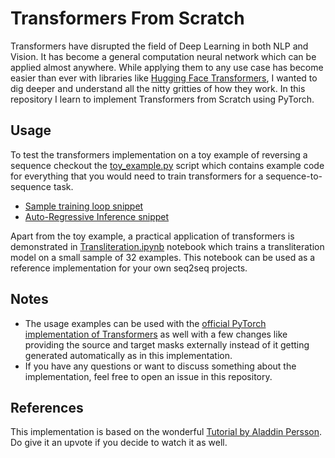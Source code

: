 # Transformers From Scratch

Transformers have disrupted the field of Deep Learning in both NLP and Vision. It has become a general computation neural network which can be applied almost anywhere. While applying them to any use case has become easier than ever with libraries like [Hugging Face Transformers](https://huggingface.co/transformers/), I wanted to dig deeper and understand all the nitty gritties of how they work. In this repository I learn to implement Transformers from Scratch using PyTorch.

## Usage

To test the transformers implementation on a toy example of reversing a sequence checkout the [toy_example.py](toy_example.py) script which contains example code for everything that you would need to train transformers for a sequence-to-sequence task.

- [Sample training loop snippet](toy_example.py#L26)
- [Auto-Regressive Inference snippet](toy_example.py#L61)

Apart from the toy example, a practical application of transformers is demonstrated in [Transliteration.ipynb](Transliteration.ipynb) notebook which trains a transliteration model on a small sample of 32 examples. This notebook can be used as a reference implementation for your own seq2seq projects.

## Notes

- The usage examples can be used with the [official PyTorch implementation of Transformers](https://pytorch.org/docs/stable/nn.html#transformer-layers) as well with a few changes like providing the source and target masks externally instead of it getting generated automatically as in this implementation.
- If you have any questions or want to discuss something about the implementation, feel free to open an issue in this repository.

## References

This implementation is based on the wonderful [Tutorial by Aladdin Persson](https://www.youtube.com/watch?v=U0s0f995w14). Do give it an upvote if you decide to watch it as well.
